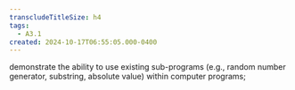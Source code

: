 ```yaml
---
transcludeTitleSize: h4
tags:
  - A3.1
created: 2024-10-17T06:55:05.000-0400
---
```

demonstrate the ability to use existing sub-programs (e.g., random number generator, substring, absolute value) within computer programs;